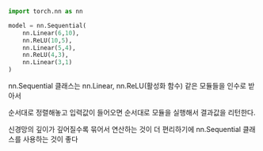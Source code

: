 ```python
import torch.nn as nn

model = nn.Sequential(
    nn.Linear(6,10),
    nn.ReLU(10,5),
    nn.Linear(5,4),
    nn.ReLU(4,3),
    nn.Linear(3,1)
)
```
nn.Sequential 클래스는 nn.Linear, nn.ReLU(활성화 함수) 같은 모듈들을 인수로 받아서

순서대로 정렬해놓고 입력값이 들어오면 순서대로 모듈을 실행해서 결과값을 리턴한다.


신경망의 깊이가 깊어질수록 묶어서 연산하는 것이 더 편리하기에 nn.Sequential 클래스를 사용하는 것이 좋다
